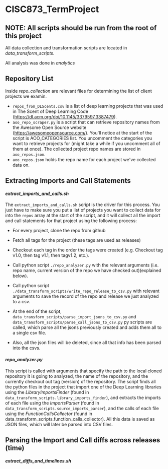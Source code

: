 # CISC873_TermProject

## NOTE: All scripts should be run from the root of this project

All data collection and transformation scripts are located in _data_transform_scripts_.

All analysis was done in _analytics_

## Repository List

Inside _repo_collection_ are relevant files for determining the list of client projects we examin.

- `repos_from_DLScents.csv` is a list of deep learning projects that was used in The Scent of Deep Learning Code (https://dl.acm.org/doi/10.1145/3379597.3387479).
- `aoo_repo_scraper.py` is a script that can retrieve repository names from the Awesome Open Source website (https://awesomeopensource.com/). You'll notice at the start of the script is AOO_CATEGORIES list. You uncomment the categories you want to retrieve projects for (might take a while if you uncomment all of them at once). The collected project repo names are stored in `aoo_repos.json`.
- `aoo_repos.json` holds the repo name for each project we've collected data on.

## Extracting Imports and Call Statements

#### _extract_imports_and_calls.sh_

The `extract_imports_and_calls.sh` script is the driver for this process. You just have to make sure you put a list of projects you want to collect data for into the `repos` array at the start of the script, and it will collect all the import and call statements for that project using the following process:

- For every project, clone the repo from github
- Fetch all tags for the project (these tags are used as releases)
- Checkout each tag in the order the tags were created (e.g. Checkout tag v1.0, then tag v1.1, then tagv1.2, etc.).
- Call python script `./repo_analyzer.py` with the relevant arguments (i.e. repo name, current version of the repo we have checked out)(explained below).
- Call python script `./data_transform_scripts/write_repo_release_to_csv.py` with relevant arguments to save the record of the repo and release we just analyzed to a csv.

- At the end of the script, `data_transform_scripts/parse_import_jsons_to_csv.py` and `data_transform_scripts/parse_call_jsons_to_csv.py` py scripts are called, which parse all the jsons previously created and adds them all to a single csv file.
- Also, all the json files will be deleted, since all that info has been parsed into the csvs.

#### _repo_analyzer.py_

This script is called with arguments that specify the path to the local cloned repository it is going to analyzed, the name of the repository, and the currently checkout out tag (version) of the repository. The script finds all the python files in the project that import one of the Deep Learning libraries using the _LibraryImportsFinder_ (found in `data_transform_scripts.library_imports_finder`), and extracts the imports of each file using the _ImportsParser_ (found in `data_transform_scripts.source_imports_parser`), and the calls of each file using the _FunctionCallsCollector_ (found in data_transform_scripts.function_calls_collector). All this data is saved as JSON files, which will later be parsed into CSV files.

## Parsing the Import and Call diffs across releases (time)

#### _extract_diffs_and_timelines.sh_
